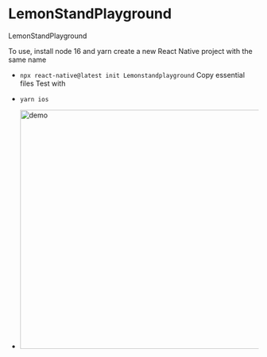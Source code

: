 # LemonStandPlayground
LemonStandPlayground

To use, install node 16 and yarn create a new React Native project with the same name
- ```npx react-native@latest init Lemonstandplayground```
Copy essential files
Test with
- ```yarn ios```

- <img width="482" alt="demo" src="https://github.com/phulelouch/LemonStandPlayground/assets/62769629/e0bc716b-049d-4a44-ad90-e35177701f35">




